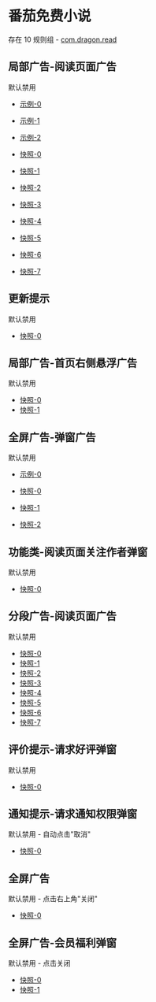 # 番茄免费小说

存在 10 规则组 - [com.dragon.read](/src/apps/com.dragon.read.ts)

## 局部广告-阅读页面广告

默认禁用

- [示例-0](https://m.gkd.li/57941037/d2f7c62c-be88-4668-b276-68bb53edfaad)
- [示例-1](https://m.gkd.li/57941037/cf9d0574-dc89-4f03-ba01-eb9bcc97925f)
- [示例-2](https://m.gkd.li/57941037/0129e5a7-ead1-4b92-a008-708632e5a927)

- [快照-0](https://i.gkd.li/i/12908734)
- [快照-1](https://i.gkd.li/i/14193836)
- [快照-2](https://i.gkd.li/i/13520314)
- [快照-3](https://i.gkd.li/i/12908734)
- [快照-4](https://i.gkd.li/i/14540281)
- [快照-5](https://i.gkd.li/i/14548657)
- [快照-6](https://i.gkd.li/i/14622531)
- [快照-7](https://i.gkd.li/i/14810480)

## 更新提示

默认禁用

- [快照-0](https://i.gkd.li/i/12716477)

## 局部广告-首页右侧悬浮广告

默认禁用

- [快照-0](https://i.gkd.li/i/12716506)
- [快照-1](https://i.gkd.li/i/13318796)

## 全屏广告-弹窗广告

默认禁用

- [示例-0](https://m.gkd.li/57941037/77c4098a-818f-4d0f-8492-e98818d0da27)

- [快照-0](https://i.gkd.li/i/12910159)
- [快照-1](https://i.gkd.li/i/12878266)
- [快照-2](https://i.gkd.li/i/14292475)

## 功能类-阅读页面关注作者弹窗

默认禁用

- [快照-0](https://i.gkd.li/i/13399505)

## 分段广告-阅读页面广告

默认禁用

- [快照-0](https://i.gkd.li/i/13520160)
- [快照-1](https://i.gkd.li/i/13816453)
- [快照-2](https://i.gkd.li/i/13520219)
- [快照-3](https://i.gkd.li/i/13674550)
- [快照-4](https://i.gkd.li/i/13816454)
- [快照-5](https://i.gkd.li/i/14913207)
- [快照-6](https://i.gkd.li/i/13674556)
- [快照-7](https://i.gkd.li/i/13816453)

## 评价提示-请求好评弹窗

默认禁用

- [快照-0](https://i.gkd.li/i/14395093)

## 通知提示-请求通知权限弹窗

默认禁用 - 自动点击"取消"

- [快照-0](https://i.gkd.li/i/12716592)

## 全屏广告

默认禁用 - 点击右上角"关闭"

- [快照-0](https://i.gkd.li/i/13191156)

## 全屏广告-会员福利弹窗

默认禁用 - 点击关闭

- [快照-0](https://i.gkd.li/i/14430326)
- [快照-1](https://i.gkd.li/i/14969861)
